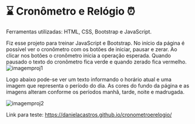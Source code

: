 # ⌛ Cronômetro e Relógio ⏰

Ferramentas utilizadas: HTML, CSS, Bootstrap e JavaScript.

Fiz esse projeto para treinar JavaScript e Bootstrap. No início da página é possível ver o cronômetro com os botões de iniciar, pausar e zerar. Ao clicar nos botões o cronômetro inicia a operação esperada. Quando pausado o texto do cronômetro fica verde e quando zerado fica vermelho.
![imagemproj1](https://user-images.githubusercontent.com/105952842/200582113-ee679781-2e12-4e6b-abd5-bd0b8e894fec.PNG)

Logo abaixo pode-se ver um texto informando o horário atual e uma imagem que representa o período do dia. As cores do fundo da página e as imagens alteram conforme os períodos manhã, tarde, noite e madrugada.

![imagemproj2](https://user-images.githubusercontent.com/105952842/200583367-d6c328b9-a04e-4a36-a017-8d891c82327a.PNG)

Link para teste: https://danielacastros.github.io/cronometroerelogio/
